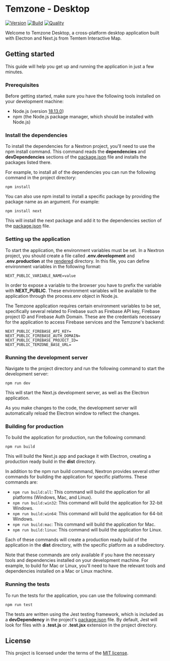 # Temzone - Desktop

[![Version](https://img.shields.io/github/package-json/v/Temtem-Interactive-Map/Temzone-Desktop)](https://github.com/Temtem-Interactive-Map/Temzone-Desktop)
[![Build](https://img.shields.io/github/actions/workflow/status/Temtem-Interactive-Map/Temzone-Desktop/main.yml?branch=main)](https://github.com/Temtem-Interactive-Map/Temzone-Desktop/actions/workflows/main.yml)
[![Quality](https://img.shields.io/codefactor/grade/github/Temtem-Interactive-Map/Temzone-Desktop)](https://www.codefactor.io/repository/github/temtem-interactive-map/temzone-desktop)

Welcome to Temzone Desktop, a cross-platform desktop application built with Electron and Next.js from Temtem Interactive Map.

## Getting started

This guide will help you get up and running the application in just a few minutes.

### Prerequisites

Before getting started, make sure you have the following tools installed on your development machine:

- Node.js (version [18.13.0](https://nodejs.org/es/download))
- npm (the Node.js package manager, which should be installed with Node.js)

### Install the dependencies

To install the dependencies for a Nextron project, you'll need to use the npm install command. This command reads the **dependencies** and **devDependencies** sections of the [package.json](https://github.com/Temtem-Interactive-Map/Temzone-Desktop/blob/main/package.json) file and installs the packages listed there.

For example, to install all of the dependencies you can run the following command in the project directory:

```
npm install
```

You can also use npm install to install a specific package by providing the package name as an argument. For example:

```
npm install next
```

This will install the next package and add it to the dependencies section of the [package.json](https://github.com/Temtem-Interactive-Map/Temzone-Desktop/blob/main/package.json) file.

### Setting up the application

To start the application, the environment variables must be set. In a Nextron project, you should create a file called **.env.development** and **.env.production** at the [rendered](https://github.com/Temtem-Interactive-Map/Temzone-Desktop/tree/main/renderer) directory. In this file, you can define environment variables in the following format:

```
NEXT_PUBLIC_VARIABLE_NAME=value
```

In order to expose a variable to the browser you have to prefix the variable with **NEXT_PUBLIC**. These environment variables will be available to the application through the process.env object in Node.js.

The Temzone application requires certain environment variables to be set, specifically several related to Firebase such as Firebase API key, Firebase project ID and Firebase Auth Domain. These are the credentials necessary for the application to access Firebase services and the Temzone's backend:

```
NEXT_PUBLIC_FIREBASE_API_KEY=
NEXT_PUBLIC_FIREBASE_AUTH_DOMAIN=
NEXT_PUBLIC_FIREBASE_PROJECT_ID=
NEXT_PUBLIC_TEMZONE_BASE_URL=
```

### Running the development server

Navigate to the project directory and run the following command to start the development server:

```
npm run dev
```

This will start the Next.js development server, as well as the Electron application.

As you make changes to the code, the development server will automatically reload the Electron window to reflect the changes.

### Building for production

To build the application for production, run the following command:

```
npm run build
```

This will build the Next.js app and package it with Electron, creating a production ready build in the **dist** directory.

In addition to the npm run build command, Nextron provides several other commands for building the application for specific platforms. These commands are:

- `npm run build:all`: This command will build the application for all platforms (Windows, Mac, and Linux).
- `npm run build:win32`: This command will build the application for 32-bit Windows.
- `npm run build:win64`: This command will build the application for 64-bit Windows.
- `npm run build:mac`: This command will build the application for Mac.
- `npm run build:linux`: This command will build the application for Linux.

Each of these commands will create a production ready build of the application in the **dist** directory, with the specific platform as a subdirectory.

Note that these commands are only available if you have the necessary tools and dependencies installed on your development machine. For example, to build for Mac or Linux, you'll need to have the relevant tools and dependencies installed on a Mac or Linux machine.

### Running the tests

To run the tests for the application, you can use the following command:

```
npm run test
```

The tests are written using the Jest testing framework, which is included as a **devDependency** in the project's [package.json](https://github.com/Temtem-Interactive-Map/Temzone-Desktop/blob/main/package.json) file. By default, Jest will look for files with a **.test.js** or **.test.jsx** extension in the project directory.

## License

This project is licensed under the terms of the [MIT license](https://github.com/Temtem-Interactive-Map/Temzone-Desktop/blob/main/LICENSE).
